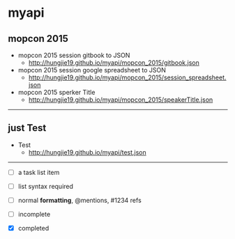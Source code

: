 
# myapi

## mopcon 2015

* mopcon 2015 session gitbook to JSON
  * http://hungjie19.github.io/myapi/mopcon_2015/gitbook.json
* mopcon 2015 session google spreadsheet to JSON
  * http://hungjie19.github.io/myapi/mopcon_2015/session_spreadsheet.json
* mopcon 2015 sperker Title
  * http://hungjie19.github.io/myapi/mopcon_2015/speakerTitle.json

----

## just Test

* Test 
  * http://hungjie19.github.io/myapi/test.json

-----


- [ ] a task list item
- [ ] list syntax required
- [ ] normal **formatting**, @mentions, #1234 refs
- [ ] incomplete
- [x] completed


